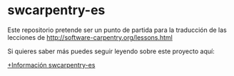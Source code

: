 swcarpentry-es
==============

Este repositorio pretende ser un punto de partida para la traducción de las lecciones de http://software-carpentry.org/lessons.html

Si quieres saber más puedes seguir leyendo sobre este proyecto aquí:

[+Información swcarpentry-es](https://github.com/franktoffel/swcarpentry-es/tree/master/translations/es)